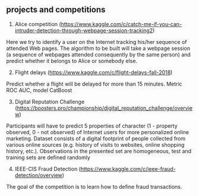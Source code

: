 ##  projects and competitions

1. Alice competition (https://www.kaggle.com/c/catch-me-if-you-can-intruder-detection-through-webpage-session-tracking2)

Here we try to identify a user on the Internet tracking his/her 
sequence of attended Web pages. The algorithm to be built will take a webpage session
(a sequence of webpages attended consequently by the same person) and predict whether 
it belongs to Alice or somebody else.


2. Flight delays (https://www.kaggle.com/c/flight-delays-fall-2018)

Predict whether a flight will be delayed for more than 15 minutes. Metric ROC AUC, model CatBoost

3. Digital Reputation Challenge (https://boosters.pro/championship/digital_reputation_challenge/overview) 

Participants will have to predict 5 properties of character (1 - property observed, 0 - not observed) of Internet users for more personalized online marketing. Dataset consists of a digital footprint of people collected from various online sources (e.g. history of visits to websites, online shopping history, etc.). Observations in the presented set are homogeneous, test and training sets are defined randomly

4. IEEE-CIS Fraud Detection (https://www.kaggle.com/c/ieee-fraud-detection/overview)

The goal of the competition is to learn how to define fraud transactions.
